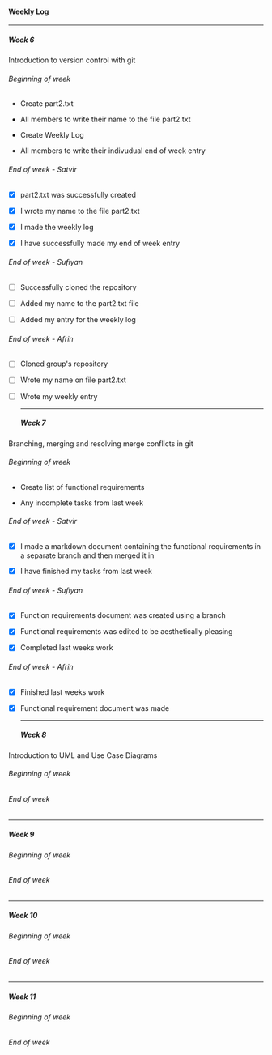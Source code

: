 #### Weekly Log

---

##### Week 6

Introduction to version control with git

###### Beginning of week

- Create part2.txt

- All members to write their name to the file part2.txt

- Create Weekly Log

- All members to write their indivudual end of week entry

###### End of week - Satvir

- [x] part2.txt was successfully created

- [x] I wrote my name to the file part2.txt

- [x] I made the weekly log

- [x] I have successfully made my end of week entry

###### End of week - Sufiyan

- [ ] Successfully cloned the repository 

- [ ] Added my name to the part2.txt file

- [ ] Added my entry for the weekly log

###### End of week - Afrin

- [ ] Cloned group's repository

- [ ] Wrote my name on file part2.txt

- [ ] Wrote my weekly entry 
  
  ---
  
  ##### Week 7

Branching, merging and resolving merge conflicts in git

###### Beginning of week

- Create list of functional requirements

- Any incomplete tasks from last week

###### End of week - Satvir

- [x] I made a markdown document containing the functional requirements in a separate branch and then merged it in

- [x] I have finished my tasks from last week

###### End of week - Sufiyan

- [x] Function requirements document was created using a branch

- [x] Functional requirements was edited to be aesthetically pleasing

- [x] Completed last weeks work

###### End of week - Afrin

- [x] Finished last weeks work
- [x] Functional requirement document was made 
  
  ---
  
  ##### Week 8

Introduction to UML and Use Case Diagrams

###### Beginning of week

###### End of week

---

##### Week 9

###### Beginning of week

###### End of week

---

##### Week 10

###### Beginning of week

###### End of week

---

##### Week 11

###### Beginning of week

###### End of week